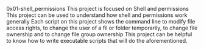 0x01-shell_permissions 
This project is focused on Shell and permissions This project can be used to understand how shell and permissions work generally Each script on this project shows the command line to modify file access rights, to change the user of a fil or folder temporarily, to change file ownership and to change file group ownership This project can be helpful to know how to write executable scripts that will do the aforementioned.
